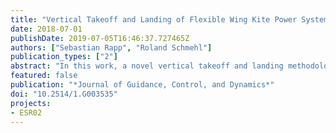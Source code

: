 ```yaml
---
title: "Vertical Takeoff and Landing of Flexible Wing Kite Power Systems"
date: 2018-07-01
publishDate: 2019-07-05T16:46:37.727465Z
authors: ["Sebastian Rapp", "Roland Schmehl"]
publication_types: ["2"]
abstract: "In this work, a novel vertical takeoff and landing methodology for flexible wing kite power systems is presented. Starting from a basic mast-based launching and landing concept, the operational envelope will be enlarged using the external assistance of a multicopter. The multicopter is used to drag the kite along a specified launching path until the operational altitude is reached, where the kite is detached and steered to its characteristic parking position while the multicopter lands. The landing of the kite will be conducted without multicopter assistance, and solely the winch will be used to pull the kite toward the ground station. For all maneuvers, flight control algorithms are presented, and the feasibility of the proposed methodology is analyzed using a developed simulation environment incorporating models for the kite, multicopter, ground station, and the tethers that connect the individual subsystems."
featured: false
publication: "*Journal of Guidance, Control, and Dynamics*"
doi: "10.2514/1.G003535"
projects:
- ESR02
---
```

